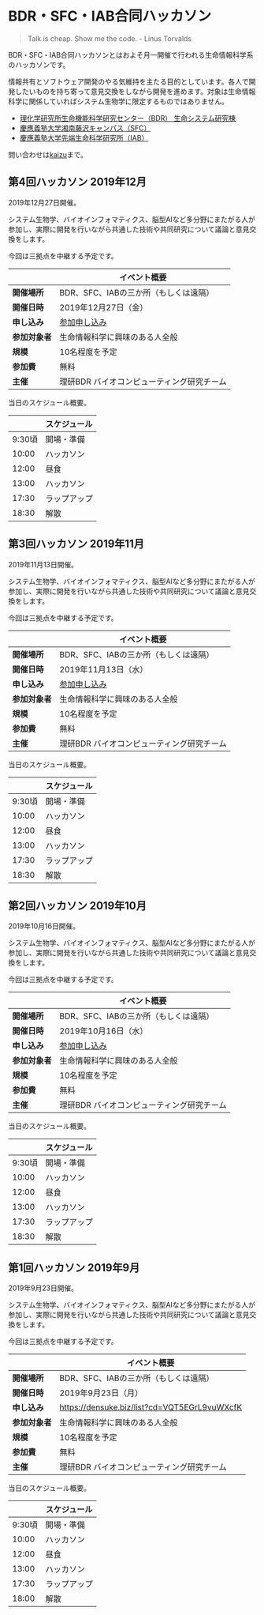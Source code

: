 # BDR・SFC・IAB合同ハッカソン

> Talk is cheap. Show me the code.
> \- Linus Torvalds

BDR・SFC・IAB合同ハッカソンとはおよそ月一開催で行われる生命情報科学系のハッカソンです。

情報共有とソフトウェア開発のやる気維持を主たる目的としています。各人で開発したいものを持ち寄って意見交換をしながら開発を進めます。対象は生命情報科学に関係していればシステム生物学に限定するものではありません。

- [理化学研究所生命機能科学研究センター（BDR） 生命システム研究棟](https://www.bdr.riken.jp/jp/access/osaka.html)
- [慶應義塾大学湘南藤沢キャンパス（SFC）](https://www.sfc.keio.ac.jp/)
- [慶應義塾大学先端生命科学研究所（IAB）](http://www.iab.keio.ac.jp/)

問い合わせは[kaizu](https://github.com/kaizu)まで。

## 第4回ハッカソン 2019年12月

2019年12月27日開催。

システム生物学、バイオインフォマティクス、脳型AIなど多分野にまたがる人が参加し、実際に開発を行いながら共通した技術や共同研究について議論と意見交換をします。

今回は三拠点を中継する予定です。

|| イベント概要 |
|---|---|
| **開催場所** | BDR、SFC、IABの三か所（もしくは遠隔） |
| **開催日時** | 2019年12月27日（金） |
| **申し込み** | [参加申し込み]() |
| **参加対象者** | 生命情報科学に興味のある人全般 |
| **規模** | 10名程度を予定 |
| **参加費** | 無料 |
| **主催** | 理研BDR バイオコンピューティング研究チーム |

当日のスケジュール概要。

|| スケジュール |
|---|---|
| 9:30頃 | 開場・準備 |
| 10:00 | ハッカソン |
| 12:00 | 昼食 |
| 13:00 | ハッカソン |
| 17:30 | ラップアップ |
| 18:30 | 解散 |

## 第3回ハッカソン 2019年11月

2019年11月13日開催。

システム生物学、バイオインフォマティクス、脳型AIなど多分野にまたがる人が参加し、実際に開発を行いながら共通した技術や共同研究について議論と意見交換をします。

今回は三拠点を中継する予定です。

|| イベント概要 |
|---|---|
| **開催場所** | BDR、SFC、IABの三か所（もしくは遠隔） |
| **開催日時** | 2019年11月13日（水） |
| **申し込み** | [参加申し込み](https://join.slack.com/t/sysbio-hack/shared_invite/enQtNzk4OTU5ODc1MjcxLTU3MzMyMWFjZGJlODk5YTgzMTQ2NDllYjE4ZDViNDJiNWVhZmNhNjFjZGJmMDJmZjkwNzk2NDk5OWI4Nzk4ZmQ) |
| **参加対象者** | 生命情報科学に興味のある人全般 |
| **規模** | 10名程度を予定 |
| **参加費** | 無料 |
| **主催** | 理研BDR バイオコンピューティング研究チーム |

当日のスケジュール概要。

|| スケジュール |
|---|---|
| 9:30頃 | 開場・準備 |
| 10:00 | ハッカソン |
| 12:00 | 昼食 |
| 13:00 | ハッカソン |
| 17:30 | ラップアップ |
| 18:30 | 解散 |

## 第2回ハッカソン 2019年10月

2019年10月16日開催。

システム生物学、バイオインフォマティクス、脳型AIなど多分野にまたがる人が参加し、実際に開発を行いながら共通した技術や共同研究について議論と意見交換をします。

今回は三拠点を中継する予定です。

|| イベント概要 |
|---|---|
| **開催場所** | BDR、SFC、IABの三か所（もしくは遠隔） |
| **開催日時** | 2019年10月16日（水） |
| **申し込み** | [参加申し込み](https://join.slack.com/t/sysbio-hack/shared_invite/enQtNzcxNjI1NDg2NTk5LTk4MGQ3YWI2ZWU0Zjk5N2I0YjgwNTU3YmUzNmQ3ODZmMTdkODk5NmFiM2NkM2NhMmVmNTc5YjU1M2JlNTg3OGI) |
| **参加対象者** | 生命情報科学に興味のある人全般 |
| **規模** | 10名程度を予定 |
| **参加費** | 無料 |
| **主催** | 理研BDR バイオコンピューティング研究チーム |

当日のスケジュール概要。

|| スケジュール |
|---|---|
| 9:30頃 | 開場・準備 |
| 10:00 | ハッカソン |
| 12:00 | 昼食 |
| 13:00 | ハッカソン |
| 17:30 | ラップアップ |
| 18:30 | 解散 |

## 第1回ハッカソン 2019年9月

2019年9月23日開催。

システム生物学、バイオインフォマティクス、脳型AIなど多分野にまたがる人が参加し、実際に開発を行いながら共通した技術や共同研究について議論と意見交換をします。

今回は三拠点を中継する予定です。

|| イベント概要 |
|---|---|
| **開催場所** | BDR、SFC、IABの三か所（もしくは遠隔） |
| **開催日時** | 2019年9月23日（月） |
| **申し込み** | https://densuke.biz/list?cd=VQT5EGrL9vuWXcfK |
| **参加対象者** | 生命情報科学に興味のある人全般 |
| **規模** | 10名程度を予定 |
| **参加費** | 無料 |
| **主催** | 理研BDR バイオコンピューティング研究チーム |

当日のスケジュール概要。

|| スケジュール |
|---|---|
| 9:30頃 | 開場・準備 |
| 10:00 | ハッカソン |
| 12:00 | 昼食 |
| 13:00 | ハッカソン |
| 17:30 | ラップアップ |
| 18:00 | 解散 |
